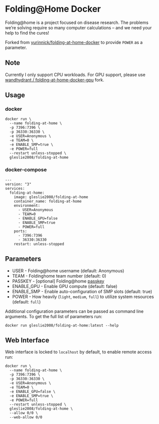 # Folding@Home Docker

Folding@home is a project focused on disease research. The problems we’re solving require so many computer calcul­ations – and we need your help to find the cures!

Forked from [yurinnick/folding-at-home-docker](https://github.com/yurinnick/folding-at-home-docker) to provide `POWER` as a parameter.

## Note

Currently I only support CPU workloads. For GPU support, please use [wandhydrant
/
folding-at-home-docker-gpu](https://github.com/wandhydrant/folding-at-home-docker-gpu) fork.

## Usage

### docker

```
docker run \
  --name folding-at-home \
  -p 7396:7396 \
  -p 36330:36330 \
  -e USER=Anonymous \
  -e TEAM=0 \
  -e ENABLE_SMP=true \
  -e POWER=full
  --restart unless-stopped \
  gleslie2008/folding-at-home
```

### docker-compose

```
---
version: "3"
services:
  folding-at-home:
    image: gleslie2008/folding-at-home
    container_name: folding-at-home
    environment:
      - USER=Anonymous
      - TEAM=0
      - ENABLE_GPU=false
      - ENABLE_SMP=true
      - POWER=full
    ports:
      - 7396:7396
      - 36330:36330
    restart: unless-stopped
```

## Parameters

- USER - Folding@home username (default: Anonymous)
- TEAM - Foldinghome team number (default: 0)
- PASSKEY - [optional] Folding@home [passkey](https://apps.foldingathome.org/getpasskey)
- ENABLE_GPU - Enable GPU compute (default: false)
- ENABLE_SMP - Enable auto-configuration of SMP slots (default: true)
- POWER - How heavily (`light`, `medium`, `full`) to utilize system resources (default: `full`)

Additional configuration parameters can be passed as command line arguments. To get the full list of parameters run:

```
docker run gleslie2008/folding-at-home:latest --help
```

## Web Interface

Web interface is locked to `localhost` by default, to enable remote access run:

```
docker run \
  --name folding-at-home \
  -p 7396:7396 \
  -p 36330:36330 \
  -e USER=Anonymous \
  -e TEAM=0 \
  -e ENABLE_GPU=false \
  -e ENABLE_SMP=true \
  -e POWER=full
  --restart unless-stopped \
  gleslie2008/folding-at-home \
  --allow 0/0 \
  --web-allow 0/0
```
